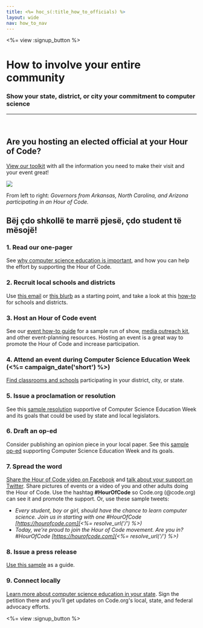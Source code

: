 ```yaml
---
title: <%= hoc_s(:title_how_to_officials) %>
layout: wide
nav: how_to_nav
---
```

<%= view :signup_button %>

# How to involve your entire community

### Show your state, district, or city your commitment to computer science

---

</br>

## Are you hosting an elected official at your Hour of Code?

[View our toolkit](/files/elected-official.pdf) with all the information you need to make their visit and your event great!

![](/images/fit-800/hoc_govs.png)

From left to right: *Governors from Arkansas, North Carolina, and Arizona participating in an Hour of Code.*

## Bëj çdo shkollë te marrë pjesë, çdo student të mësojë!

### 1. Read our one-pager

See [why computer science education is important](/files/hoc-one-pager.pdf), and how you can help the effort by supporting the Hour of Code.

### 2. Recruit local schools and districts

Use [this email](<%= resolve_url('/promote/resources#sample-emails') %>) or [this blurb](<%= resolve_url('/promote/stats') %>) as a starting point, and take a look at this [how-to](<%= resolve_url('/how-to') %>) for schools and districts.

### 3. Host an Hour of Code event

See our [event how-to guide](<%= resolve_url('/how-to/events') %>) for a sample run of show, [media outreach kit](<%= resolve_url('/promote/press-kit') %>), and other event-planning resources. Hosting an event is a great way to promote the Hour of Code and increase participation.

### 4. Attend an event during Computer Science Education Week (<%= campaign_date('short') %>)

[Find classrooms and schools](<%= resolve_url('/events') %>) participating in your district, city, or state.

### 5. Issue a proclamation or resolution

See this [sample resolution](<%= resolve_url('resources/proclamation') %>) supportive of Computer Science Education Week and its goals that could be used by state and local legislators.

### 6. Draft an op-ed

Consider publishing an opinion piece in your local paper. See this [sample op-ed](<%= resolve_url('/promote/op-ed') %>) supporting Computer Science Education Week and its goals.

### 7. Spread the word

[Share the Hour of Code video on Facebook](https://www.facebook.com/sharer/sharer.php?u=http%3A%2F%2Fhourofcode.com%2Fus) and [talk about your support on Twitter](https://twitter.com/intent/tweet?url=http%3A%2F%2Fhourofcode.com&text=I%27m%20participating%20in%20this%20year%27s%20%23HourOfCode%2C%20are%20you%3F%20%40codeorg&original_referer=https%3A%2F%2Fwww.google.com%2Furl%3Fq%3Dhttps%253A%252F%252Ftwitter.com%252Fshare%253Fhashtags%253D%2526amp%253Brelated%253Dcodeorg%2526amp%253Btext%253DI%252527m%252Bparticipating%252Bin%252Bthis%252Byear%252527s%252B%252523HourOfCode%25252C%252Bare%252Byou%25253F%252B%252540codeorg%2526amp%253Burl%253Dhttp%25253A%25252F%25252Fhourofcode.com%26sa%3DD%26sntz%3D1%26usg%3DAFQjCNE1GLTUbKZfMlEh9Aj5w0iswz6PYQ&related=codeorg&hashtags=). Share pictures of events or a video of you and other adults doing the Hour of Code. Use the hashtag **#HourOfCode** so Code.org (@code.org) can see it and promote the support. Or, use these sample tweets:

- *Every student, boy or girl, should have the chance to learn computer science. Join us in starting with one #HourOfCode [https://hourofcode.com](<%= resolve_url('/') %>)*
- *Today, we're proud to join the Hour of Code movement. Are you in? #HourOfCode [https://hourofcode.com](<%= resolve_url('/') %>)*

### 8. Issue a press release

[Use this sample](<%= resolve_url('/promote/official-press-release') %>) as a guide.

### 9. Connect locally

[Learn more about computer science education in your state](<%= codeorg_url('/advocacy') %>). Sign the petition there and you’ll get updates on Code.org's local, state, and federal advocacy efforts.

<%= view :signup_button %>